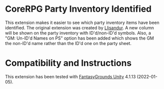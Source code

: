 # CoreRPG Party Inventory Identified
This extension makes it easier to see which party inventory items have been identified.
The original extension was created by [Llisandur](https://www.fantasygrounds.com/forums/member.php?61628-Llisandur).
A new column will be shown on the party inventory with ID'd/non-ID'd symbols.
Also, a "GM: Un-ID'd Names on PS" option has been added which shows the GM the non-ID'd name rather than the ID'd one on the party sheet.

# Compatibility and Instructions
This extension has been tested with [FantasyGrounds Unity](https://www.fantasygrounds.com/home/FantasyGroundsUnity.php) 4.1.13 (2022-01-05).

